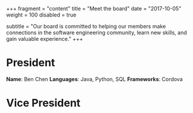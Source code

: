 +++
fragment = "content"
title = "Meet the board"
date = "2017-10-05"
weight = 100
disabled = true

subtitle = "Our board is committed to helping our members make connections in the software engineering community, learn new skills, and gain valuable experience."
+++

# President

**Name**: Ben Chen
**Languages**: Java, Python, SQL
**Frameworks**: Cordova

# Vice President

